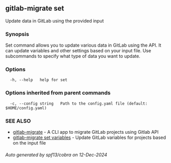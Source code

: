 ## gitlab-migrate set

Update data in GitLab using the provided input

### Synopsis

Set command allows you to update various data in GitLab using the API.
It can update variables and other settings based on your input file.
Use subcommands to specify what type of data you want to update.

### Options

```
  -h, --help   help for set
```

### Options inherited from parent commands

```
  -c, --config string   Path to the config.yaml file (default: $HOME/config.yaml)
```

### SEE ALSO

* [gitlab-migrate](gitlab-migrate.md)	 - A CLI app to migrate GitLab projects using Gitlab API
* [gitlab-migrate set variables](gitlab-migrate_set_variables.md)	 - Update GitLab variables for projects based on the input file

###### Auto generated by spf13/cobra on 12-Dec-2024

